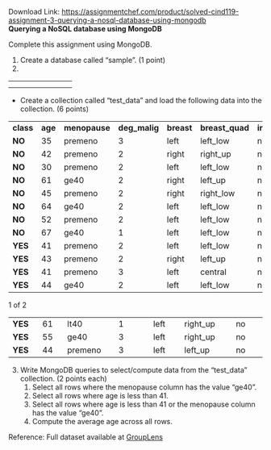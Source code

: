 Download Link: https://assignmentchef.com/product/solved-cind119-assignment-3-querying-a-nosql-database-using-mongodb
<br>
<strong>Querying a NoSQL database using MongoDB </strong>

Complete this assignment using MongoDB.

<ol>

 <li>Create a database called “sample”. (1 point)</li>

 <li></li>

</ol>

<table>

 <tbody>

  <tr>

   <td width="94"></td>

  </tr>

  <tr>

   <td></td>

   <td></td>

  </tr>

 </tbody>

</table>

<ul>

 <li>Create a collection called “test_data” and load the following data into the collection. (6 points)</li>

</ul>

<table width="541">

 <tbody>

  <tr>

   <td width="54"><strong>class </strong></td>

   <td width="45"><strong>age </strong></td>

   <td width="103"><strong>menopause </strong></td>

   <td width="93"><strong>deg_malig </strong></td>

   <td width="66"><strong>breast </strong></td>

   <td width="110"><strong>breast_quad </strong></td>

   <td width="69"><strong>irradiat </strong></td>

  </tr>

  <tr>

   <td width="54"><strong>NO </strong></td>

   <td width="45">35</td>

   <td width="103">premeno</td>

   <td width="93">3</td>

   <td width="66">left</td>

   <td width="110">left_low</td>

   <td width="69">no</td>

  </tr>

  <tr>

   <td width="54"><strong>NO </strong></td>

   <td width="45">42</td>

   <td width="103">premeno</td>

   <td width="93">2</td>

   <td width="66">right</td>

   <td width="110">right_up</td>

   <td width="69">no</td>

  </tr>

  <tr>

   <td width="54"><strong>NO </strong></td>

   <td width="45">30</td>

   <td width="103">premeno</td>

   <td width="93">2</td>

   <td width="66">left</td>

   <td width="110">left_low</td>

   <td width="69">no</td>

  </tr>

  <tr>

   <td width="54"><strong>NO </strong></td>

   <td width="45">61</td>

   <td width="103">ge40</td>

   <td width="93">2</td>

   <td width="66">right</td>

   <td width="110">left_up</td>

   <td width="69">no</td>

  </tr>

  <tr>

   <td width="54"><strong>NO </strong></td>

   <td width="45">45</td>

   <td width="103">premeno</td>

   <td width="93">2</td>

   <td width="66">right</td>

   <td width="110">right_low</td>

   <td width="69">no</td>

  </tr>

  <tr>

   <td width="54"><strong>NO </strong></td>

   <td width="45">64</td>

   <td width="103">ge40</td>

   <td width="93">2</td>

   <td width="66">left</td>

   <td width="110">left_low</td>

   <td width="69">no</td>

  </tr>

  <tr>

   <td width="54"><strong>NO </strong></td>

   <td width="45">52</td>

   <td width="103">premeno</td>

   <td width="93">2</td>

   <td width="66">left</td>

   <td width="110">left_low</td>

   <td width="69">no</td>

  </tr>

  <tr>

   <td width="54"><strong>NO </strong></td>

   <td width="45">67</td>

   <td width="103">ge40</td>

   <td width="93">1</td>

   <td width="66">left</td>

   <td width="110">left_low</td>

   <td width="69">no</td>

  </tr>

  <tr>

   <td width="54"><strong>YES </strong></td>

   <td width="45">41</td>

   <td width="103">premeno</td>

   <td width="93">2</td>

   <td width="66">left</td>

   <td width="110">left_low</td>

   <td width="69">no</td>

  </tr>

  <tr>

   <td width="54"><strong>YES </strong></td>

   <td width="45">43</td>

   <td width="103">premeno</td>

   <td width="93">2</td>

   <td width="66">right</td>

   <td width="110">left_up</td>

   <td width="69">no</td>

  </tr>

  <tr>

   <td width="54"><strong>YES </strong></td>

   <td width="45">41</td>

   <td width="103">premeno</td>

   <td width="93">3</td>

   <td width="66">left</td>

   <td width="110">central</td>

   <td width="69">no</td>

  </tr>

  <tr>

   <td width="54"><strong>YES </strong></td>

   <td width="45">44</td>

   <td width="103">ge40</td>

   <td width="93">2</td>

   <td width="66">left</td>

   <td width="110">left_low</td>

   <td width="69">no</td>

  </tr>

 </tbody>

</table>

1 of 2




<table width="541">

 <tbody>

  <tr>

   <td width="54"><strong>YES </strong></td>

   <td width="45">61</td>

   <td width="103">lt40</td>

   <td width="93">1</td>

   <td width="66">left</td>

   <td width="110">right_up</td>

   <td width="69">no</td>

  </tr>

  <tr>

   <td width="54"><strong>YES </strong></td>

   <td width="45">55</td>

   <td width="103">ge40</td>

   <td width="93">3</td>

   <td width="66">left</td>

   <td width="110">right_up</td>

   <td width="69">no</td>

  </tr>

  <tr>

   <td width="54"><strong>YES </strong></td>

   <td width="45">44</td>

   <td width="103">premeno</td>

   <td width="93">3</td>

   <td width="66">left</td>

   <td width="110">left_up</td>

   <td width="69">no</td>

  </tr>

 </tbody>

</table>




<ol start="3">

 <li>Write MongoDB queries to select/compute data from the “test_data” collection. (2 points each)

  <ol>

   <li>Select all rows where the menopause column has the value “ge40”.</li>

   <li>Select all rows where age is less than 41.</li>

   <li>Select all rows where age is less than 41 or the menopause column has the value “ge40”.</li>

   <li>Compute the average age across all rows.</li>

  </ol></li>

</ol>




Reference: Full dataset available at <a href="https://grouplens.org/datasets/movielens/">GroupLens</a>